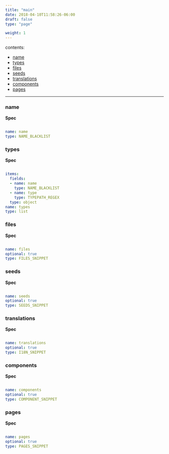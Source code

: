 ```yaml
---
title: "main"
date: 2018-04-10T11:58:26-06:00
draft: false
type: "page"

weight: 1
---
```


contents:

- [name](#name)
- [types](#types)
- [files](#files)
- [seeds](#seeds)
- [translations](#translations)
- [components](#components)
- [pages](#pages)

---

### name

__Spec__

```yaml

name: name
type: NAME_BLACKLIST

```

### types

__Spec__

```yaml

items:
  fields:
  - name: name
    type: NAME_BLACKLIST
  - name: type
    type: TYPEPATH_REGEX
  type: object
name: types
type: list

```

### files

__Spec__

```yaml

name: files
optional: true
type: FILES_SNIPPET

```

### seeds

__Spec__

```yaml

name: seeds
optional: true
type: SEEDS_SNIPPET

```

### translations

__Spec__

```yaml

name: translations
optional: true
type: I18N_SNIPPET

```

### components

__Spec__

```yaml

name: components
optional: true
type: COMPONENT_SNIPPET

```

### pages

__Spec__

```yaml

name: pages
optional: true
type: PAGES_SNIPPET

```

